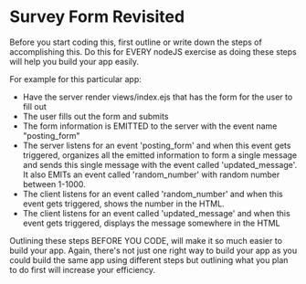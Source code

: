 # Survey Form Revisited

Before you start coding this, first outline or write down the steps of accomplishing this. Do this for EVERY nodeJS exercise as doing these steps will help you build your app easily.

For example for this particular app:
* Have the server render views/index.ejs that has the form for the user to fill out
* The user fills out the form and submits
* The form information is EMITTED to the server with the event name "posting_form"
* The server listens for an event 'posting_form' and when this event gets triggered, organizes all the emitted information to form a single message and sends this single message with the event called 'updated_message'. It also EMITs an event called 'random_number' with random number between 1-1000.
* The client listens for an event called 'random_number' and when this event gets triggered, shows the number in the HTML.
* The client listens for an event called 'updated_message' and when this event gets triggered, displays the message somewhere in the HTML

Outlining these steps BEFORE YOU CODE, will make it so much easier to build your app. Again, there's not just one right way to build your app as you could build the same app using different steps but outlining what you plan to do first will increase your efficiency.
